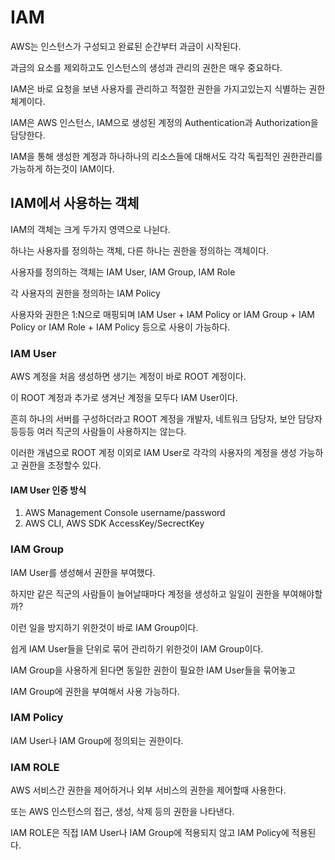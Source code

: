 # IAM
AWS는 인스턴스가 구성되고 완료된 순간부터 과금이 시작된다.

과금의 요소를 제외하고도 인스턴스의 생성과 관리의 권한은 매우 중요하다.

IAM은 바로 요청을 보낸 사용자를 관리하고 적절한 권한을 가지고있는지 식별하는 권한체계이다.

IAM은 AWS 인스턴스, IAM으로 생성된 계정의 Authentication과 Authorization을 담당한다.

IAM을 통해 생성한 계정과 하나하나의 리소스들에 대해서도 각각 독립적인 권한관리를 가능하게 하는것이 IAM이다.

## IAM에서 사용하는 객체 

IAM의 객체는 크게 두가지 영역으로 나뉜다.

하나는 사용자를 정의하는 객체, 다른 하나는 권한을 정의하는 객체이다.

사용자를 정의하는 객체는 IAM User, IAM Group, IAM Role

각 사용자의 권한을 정의하는 IAM Policy

사용자와 권한은 1:N으로 매핑되며 IAM User + IAM Policy or IAM Group + IAM Policy or IAM Role + IAM Policy 등으로 사용이 가능하다.

### IAM User
AWS 계정을 처음 생성하면 생기는 계정이 바로 ROOT 계정이다.

이 ROOT 계정과 추가로 생겨난 계정을 모두다 IAM User이다.

흔히 하나의 서버를 구성하더라고 ROOT 계정을 개발자, 네트워크 담당자, 보안 담당자 등등등 여러 직군의 사람들이 사용하지는 않는다.

이러한 개념으로 ROOT 계정 이외로 IAM User로 각각의 사용자의 계정을 생성 가능하고 권한을 조정할수 있다.

#### IAM User 인증 방식
1. AWS Management Console username/password
2. AWS CLI, AWS SDK AccessKey/SecrectKey

### IAM Group
IAM User를 생성해서 권한을 부여했다.

하지만 같은 직군의 사람들이 늘어날때마다 계정을 생성하고 일일이 권한을 부여해야할까?

이런 일을 방지하기 위한것이 바로 IAM Group이다.

쉽게 IAM User들을 단위로 묶어 관리하기 위한것이 IAM Group이다.

IAM Group을 사용하게 된다면 동일한 권한이 필요한 IAM User들을 묶어놓고

IAM Group에 권한을 부여해서 사용 가능하다.

### IAM Policy
IAM User나 IAM Group에 정의되는 권한이다.

### IAM ROLE
AWS 서비스간 권한을 제어하거나 외부 서비스의 권한을 제어할때 사용한다.

또는 AWS 인스턴스의 접근, 생성, 삭제 등의 권한을 나타낸다.

IAM ROLE은 직접 IAM User나 IAM Group에 적용되지 않고 IAM Policy에 적용된다.
